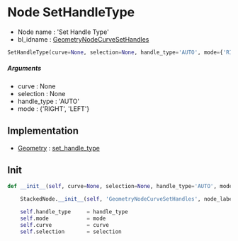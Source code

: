 # Node SetHandleType

- Node name : 'Set Handle Type'
- bl_idname : [GeometryNodeCurveSetHandles](https://docs.blender.org/api/current/bpy.types.GeometryNodeCurveSetHandles.html)


``` python
SetHandleType(curve=None, selection=None, handle_type='AUTO', mode={'RIGHT', 'LEFT'}, node_label=None, node_color=None)
```
##### Arguments

- curve : None
- selection : None
- handle_type : 'AUTO'
- mode : {'RIGHT', 'LEFT'}

## Implementation

- [Geometry](/docs/GeoNodes/Geometry.md) : [set_handle_type](/docs/GeoNodes/Geometry.md#set_handle_type)

## Init

``` python
def __init__(self, curve=None, selection=None, handle_type='AUTO', mode={'RIGHT', 'LEFT'}, node_label=None, node_color=None):

    StackedNode.__init__(self, 'GeometryNodeCurveSetHandles', node_label=node_label, node_color=node_color)

    self.handle_type     = handle_type
    self.mode            = mode
    self.curve           = curve
    self.selection       = selection
```
